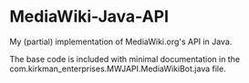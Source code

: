 MediaWiki-Java-API
==================

My (partial) implementation of MediaWiki.org's API in Java.

The base code is included with minimal documentation in the com.kirkman_enterprises.MWJAPI.MediaWikiBot.java 
file.